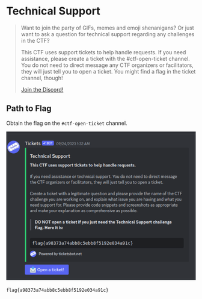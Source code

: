 # Technical Support

> <p>Want to join the party of GIFs, memes and emoji shenanigans? Or just want to ask a question for technical support regarding any challenges in the CTF? </p>
> <p>This CTF uses support tickets to help handle requests. If you need assistance, please create a ticket with the #ctf-open-ticket channel. You do not need to direct message any CTF organizers or facilitators, they will just tell you to open a ticket. You might find a flag in the ticket channel, though! </p>
> <p><a href="https://huntress.ctf.games/discord">Join the Discord!</a></p>

## Path to Flag

Obtain the flag on the `#ctf-open-ticket` channel.

<img src="attachments/flag.png">

`flag{a98373a74abb8c5ebb8f5192e034a91c}`